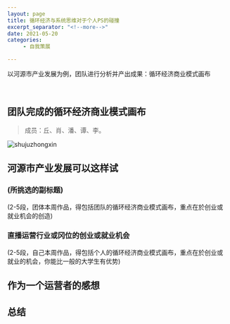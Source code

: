 ```yaml
---
layout: page
title: 循环经济与系统思维对于个人PS的碰撞
excerpt_separator: "<!--more-->"
date: 2021-05-20
categories:
     - 自我策展

---
```

以河源市产业发展为例，团队进行分析并产出成果：循环经济商业模式画布
<!--more-->
&nbsp;
## 团队完成的循环经济商业模式画布
> 成员：丘、肖、潘、谭、李。

![shujuzhongxin](https://gitee.com/EdisonQXF/Xiaofeng/raw/gh-pages/assets/images/)

## 河源市产业发展可以这样试
### (所挑选的副标题)
(2-5段，团体本周作品，得包括团队的循环经济商业模式画布，重点在於创业或就业机会的创造)

### 直播运营行业或冈位的创业或就业机会
(2-5段，自己本周作品，得包括个人的循环经济商业模式画布，重点在於创业或就业的机会，你能比一般的大学生有优势)



## 作为一个运营者的感想



## 总结

